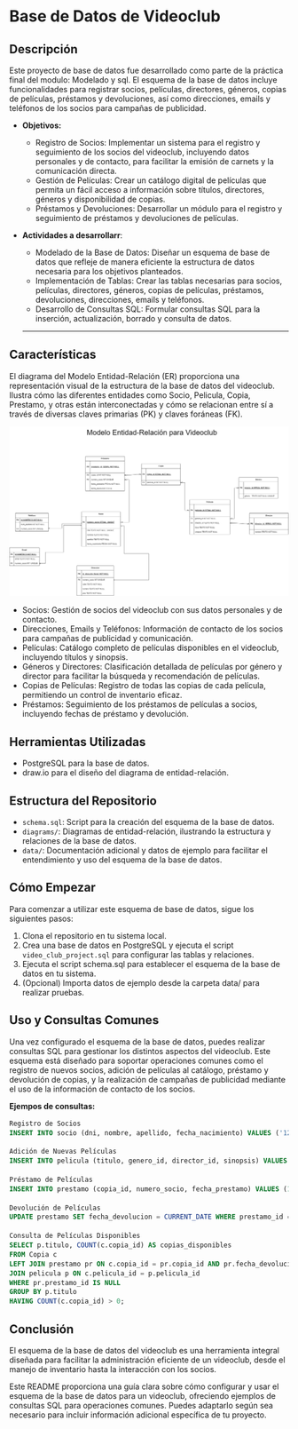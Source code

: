 # Base de Datos de Videoclub 


## Descripción

Este proyecto de base de datos fue desarrollado como parte de la práctica final del modulo: Modelado y sql. El esquema de la base de datos incluye funcionalidades para registrar socios, películas, directores, géneros, copias de películas, préstamos y devoluciones, así como direcciones, emails y teléfonos de los socios para campañas de publicidad.

- **Objetivos:**
   * Registro de Socios: Implementar un sistema para el registro y seguimiento de los socios del videoclub, incluyendo datos personales y de contacto, para facilitar la emisión de carnets y la comunicación directa.
   * Gestión de Películas: Crear un catálogo digital de películas que permita un fácil acceso a información sobre títulos, directores, géneros y disponibilidad de copias.
   * Préstamos y Devoluciones: Desarrollar un módulo para el registro y seguimiento de préstamos y devoluciones de películas.
     
- **Actividades a desarrollarr**:
   * Modelado de la Base de Datos: Diseñar un esquema de base de datos que refleje de manera eficiente la estructura de datos necesaria para los objetivos planteados.
   * Implementación de Tablas: Crear las tablas necesarias para socios, películas, directores, géneros, copias de películas, préstamos, devoluciones, direcciones, emails y teléfonos.
   * Desarrollo de Consultas SQL: Formular consultas SQL para la inserción, actualización, borrado y consulta de datos.

  ---

## Características
El diagrama del Modelo Entidad-Relación (ER) proporciona una representación visual de la estructura de la base de datos del videoclub. Ilustra cómo las diferentes entidades como Socio, Pelicula, Copia, Prestamo, y otras están interconectadas y cómo se relacionan entre sí a través de diversas claves primarias (PK) y claves foráneas (FK).

![Modelo Entidad-Relación para Videoclub](https://github.com/neiluz/keepcoding_glovo_bootcamp/blob/main/modelado_sql/practica_modelado/Diagrama_videoclub.jpg)

- Socios: Gestión de socios del videoclub con sus datos personales y de contacto.
- Direcciones, Emails y Teléfonos: Información de contacto de los socios para campañas de publicidad y comunicación.
- Películas: Catálogo completo de películas disponibles en el videoclub, incluyendo títulos y sinopsis.
- Géneros y Directores: Clasificación detallada de películas por género y director para facilitar la búsqueda y recomendación de películas.
- Copias de Películas: Registro de todas las copias de cada película, permitiendo un control de inventario eficaz.
- Préstamos: Seguimiento de los préstamos de películas a socios, incluyendo fechas de préstamo y devolución.

## Herramientas Utilizadas

- PostgreSQL para la base de datos.
- draw.io para el diseño del diagrama de entidad-relación.

## Estructura del Repositorio

- `schema.sql`: Script para la creación del esquema de la base de datos.
- `diagrams/`: Diagramas de entidad-relación, ilustrando la estructura y relaciones de la base de datos.
- `data/`: Documentación adicional y datos de ejemplo para facilitar el entendimiento y uso del esquema de la base de datos.

## Cómo Empezar

Para comenzar a utilizar este esquema de base de datos, sigue los siguientes pasos:

1. Clona el repositorio en tu sistema local.
2. Crea una base de datos en PostgreSQL y ejecuta el script `video_club_project.sql` para configurar las tablas y relaciones.
3. Ejecuta el script schema.sql para establecer el esquema de la base de datos en tu sistema.
4. (Opcional) Importa datos de ejemplo desde la carpeta data/ para realizar pruebas.
   
## Uso y Consultas Comunes

Una vez configurado el esquema de la base de datos, puedes realizar consultas SQL para gestionar los distintos aspectos del videoclub. Este esquema está diseñado para soportar operaciones comunes como el registro de nuevos socios, adición de películas al catálogo, préstamo y devolución de copias, y la realización de campañas de publicidad mediante el uso de la información de contacto de los socios.

**Ejempos de consultas:** 

```sql
Registro de Socios
INSERT INTO socio (dni, nombre, apellido, fecha_nacimiento) VALUES ('12345678A', 'Juan', 'Pérez', '1980-01-01');

Adición de Nuevas Películas
INSERT INTO pelicula (titulo, genero_id, director_id, sinopsis) VALUES ('El Rey León', 1, 1, 'Un joven león príncipe...');

Préstamo de Películas
INSERT INTO prestamo (copia_id, numero_socio, fecha_prestamo) VALUES (1, 100, CURRENT_DATE);

Devolución de Películas
UPDATE prestamo SET fecha_devolucion = CURRENT_DATE WHERE prestamo_id = 1;

Consulta de Películas Disponibles
SELECT p.titulo, COUNT(c.copia_id) AS copias_disponibles
FROM Copia c
LEFT JOIN prestamo pr ON c.copia_id = pr.copia_id AND pr.fecha_devolucion IS NULL
JOIN pelicula p ON c.pelicula_id = p.pelicula_id
WHERE pr.prestamo_id IS NULL
GROUP BY p.titulo
HAVING COUNT(c.copia_id) > 0;
```

## Conclusión
El esquema de la base de datos del videoclub es una herramienta integral diseñada para facilitar la administración eficiente de un videoclub, desde el manejo de inventario hasta la interacción con los socios.

Este README proporciona una guía clara sobre cómo configurar y usar el esquema de la base de datos para un videoclub, ofreciendo ejemplos de consultas SQL para operaciones comunes. Puedes adaptarlo según sea necesario para incluir información adicional específica de tu proyecto.


